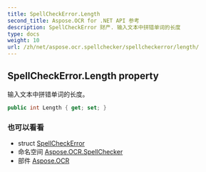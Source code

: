 ```yaml
---
title: SpellCheckError.Length
second_title: Aspose.OCR for .NET API 参考
description: SpellCheckError 财产. 输入文本中拼错单词的长度
type: docs
weight: 10
url: /zh/net/aspose.ocr.spellchecker/spellcheckerror/length/
---
```

## SpellCheckError.Length property

输入文本中拼错单词的长度。

```csharp
public int Length { get; set; }
```

### 也可以看看

* struct [SpellCheckError](../)
* 命名空间 [Aspose.OCR.SpellChecker](../../spellcheckerror/)
* 部件 [Aspose.OCR](../../../)


